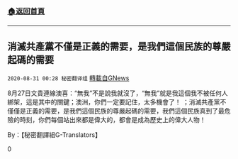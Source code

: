 ###  [:house:返回首頁](https://github.com/ourhimalayas/txt)
---

## 消滅共產黨不僅是正義的需要，是我們這個民族的尊嚴起碼的需要
`2020-08-31 00:28 秘密翻译组` [轉載自GNews](https://gnews.org/zh-hant/325865/)

8月27日文貴連線澳喜：“無我”不是說我就沒了，“無我”就是我這個我不被任何人綁架，這是其中的關鍵；澳洲，你們一定要記住，太多機會了！ ；消滅共產黨不僅僅是正義的需要，是我們這個民族的尊嚴起碼的需要，我們這個民族真到了最危險的時刻，你們每個站出來都是偉大的，都會是成為歷史上的偉大人物！



By：【秘密翻譯組G-Translators】

0

